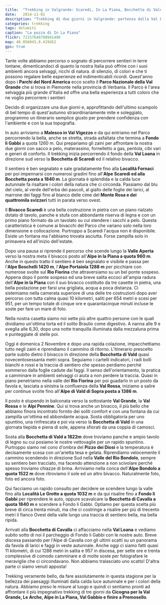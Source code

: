 ```yaml
---
title:  "Trekking in Valgrande: Scaredi, In La Piana, Bocchetta di Vald"
date:   2014-11-01
description: "Trekking di due giorni in Valgrande: partenza dalla Val Loana, Alpe Scaredi, e bivacco a In La Piana. Secondo giorno rientro per la Bocchetta di Vald e la Bocchetta di Cavalla"
categories: trekking
tags: dolomiti
caption: "La pozza di In La Piana"
flickr: 72157648708941498
map: 46.056043,8.419452
gps: true
---
```



Tante volte abbiamo percorso o sognato di percorrere sentieri in terre lontane, dimenticandoci di 
quanto  la nostra Italia può offrire con i suoi ambienti ancora selvaggi, ricchi di natura. di silenzio, di colori e 
che ti possono regalare belle esperienze ed indimenticabili ricordi. Quest'anno dopo i **Parchi del Nord America** ecco scelto il **Parco Nazionale della Val Grande** che si trova in Piemonte nella provincia di Verbania. Il Parco è l'area selvaggia 
più grande d'Italia ed offre una bella esperienza a tutti coloro che ne voglio percorrere i sentieri

Decido di organizzare una due giorni e, approfittando dell'ultimo scampolo di bel tempo di quest'autunno straordinariamente mite e soleggiato, programmo un itinerario semplice giusto per prendere confidenza con l'ambiente e con la sua topografia.

In auto arriviamo a **Malesco in Val Vigezzo** e da qui entriamo nel Parco percorrendo la bella, anche se stretta, strada asfaltata che termina a **Fondo li Gabbi** a quota 1260 m. Qui prepariamo gli zaini per affrontare la nostra due giorni con sacco a pelo, materassino, fornelletto a gas, pentola, cibi vari e generi di conforto. Il trekking inizia percorrendo il fondo della **Val Loana** in direzione sud verso la **Bocchetta di Scaredi** ed il relativo bivacco.

Il sentiero è ben segnalato e sale gradatamente fino alla **Località Fornaci** per poi impennarsi con numerosi gradini fino all'**Alpe Scaredi ed alla Bocchetta posta a 1840 m**. La giornata è splendida e la calda luce autunnale fa risaltare i colori della natura che ci circonda. Passiamo dal blu del cielo, al verde dell'erba dei pascoli, al giallo delle foglie dei larici, al marrone dei faggi fino al bianco delle cime del **Monte Rosa e dei quattromila svizzeri** tutti in parata verso 
ovest.

Il **Bivacco Scaredi** è una bella costruzione in pietra con un piano rialzato dotato di tavolo, panche e stufa con abbondante riserva di legna e con un primo piano formato da un tavolato su cui stendere i sacchi a pelo. Questa caratteristica è comune ai bivacchi del Parco che variano solo nella loro dimensione e collocazione. Purtroppo a Scaredi l'acqua non è disponibile. Esiste un fontana ma l'abbiamo trovata asciutta. Forse zampilla solo in primavera ed all'inizio dell'estate.

Dopo una pausa si riprende il percorso che scende lungo la **Valle Aperta** verso la nostra meta il bivacco posto all'**Alpe in la Piana a quota 960 m**. Anche in questo tratto il sentiero è ben segnalato e visibile e passa per l'**Alpe Boschelli 1420 m**, l'**Alpe Portaiola 1288 m** per picchiare con numerose svolte sul **Rio Fiorina** che attraversiamo su un bel ponte sospeso. Appena dopo il ponte sospeso ed una breve salita eccoci all'ampia radura dell'**Alpe in la Piana** con il suo bivacco costituito da tre casette in pietra, una bella postazione per farsi una grigliata, acqua a poca distanza. Ci sistemiamo nella camerata superiore di una delle tre costruzioni dopo aver percorso con tutta calma quasi 10 kilometri, saliti per 654 metri e scesi per 951, per un tempo totale di cinque ore e quarantacinque minuti incluse le soste per fare un mare di foto.

Nella nostra casetta siamo noi sette più altre quattro persone con le quali dividiamo un'ottima torta ed il solito Braulio come digestivo. A nanna alle 9 e sveglia alle 6,30, dopo una notte tranquilla illuminata dalla mezzaluna prima e punteggiate di stelle poi.

Oggi è domenica 2 Novembre e dopo una rapida colazione, impacchettiamo tutto negli zaini e 
riprendiamo il cammino di ritorno. L'itinerario prescelto parte subito dietro il bivacco in direzione della 
**Bocchetta di Vald** quasi novecentosessanta metri sopra. Seguiamo i cartelli indicatori, i 
radi bolli bianchi e rossi  e la traccia di sentiero che spesso perdiamo perché sommerso dalla foglie cadute 
dai faggi. Il senso dell'orientamento, la pratica a camminare in ambienti selvaggi ci aiuta a non perdere la traccia. Quasi in piano penetriamo nella valle del **Rio Fiorina** per poi guadarlo in un posto da favola e, lasciata a 
sinistra la confluenza della **Val Rossa**, iniziamo a salire per continue svolte fino 
all'**Alpe di Vald di Sopra posta a 1386 m**.

Il posto è stupendo in balconata verso la sottostante **Val Grande**, la **Val 
Rossa** e le **Alpi Pennine**. Qui si trova anche un bivacco, il più bello che 
abbiamo finora incontrato fornito dei soliti comfort e con una fontana da cui zampilla un'ottima ed 
abbondante acqua. Sosta obbligatoria per uno spuntino, una rinfrescata e poi via verso la 
**Bocchetta di Vald** in una giornata tiepida e piena di sole, appena sfiorati da una coppia 
di camosci.

Sosta alla **Bocchetta di Vald a 1822m** dove troviamo panche e ampio tavolo di legno 
su cui posiamo le nostre vettovaglie per un rapido spuntino. Purtroppo siamo nel cono d'ombra del 
**Pizzo dei Diosi** e la temperatura è decisamente scesa con un'arietta tesa e gelata. 
Riprendiamo velocemente il cammino scendendo in direzione Sud nella **Valle del Rio 
Bondolo**, sempre su sentiero ben tracciato, ma facendo attenzione a non scivolare perché 
spesso troviamo chiazze di brina. Arriviamo nella conca dell'**Alpe Bondolo a quota 1522 
m** dove ritroviamo il sole ed un altro bivacco. Naturalmente foto, foto ed ancora foto.

Qui facciamo un rapido consulto per decidere se scendere lungo la valle fino alla **Località Le 
Grotte a quota 1032 m** e da qui risalire fino a **Fondo li Gabbi** per riprendere le 
auto, oppure scavalcare la **Bocchetta di Cavalla a quota 1840 m** e scendere a Fondo li 
Gabbi. Optiamo per questa scelta più breve di circa trenta minuti, ma che ci costringe a risalire per più di 
trecento metri il fianco Ovest della valle lungo una traccia di sentiero bella, ma bella ripida.

Arrivati alla **Bocchetta di Cavalla** ci affacciamo nella **Val Loana** e 
vediamo subito sotto di noi il parcheggio di Fondo li Gabbi con le nostre auto. Breve discesa passando per 
l'Alpe di Cavalla con gli ultimi scatti su un panorama da favola di larici e faggi in veste autunnale. Anche 
oggi ci siamo fatti quasi 11 kilometri, di cui 1288 metri in salita e 957 in discesa, per sette ore e trenta 
complessive di comodo camminare e di molte soste per fotografare le meraviglie che ci circondavano. 
Non abbiamo tralasciato uno scatto! D'altra parte ci siamo venuti apposta!

Trekking veramente bello, da fare assolutamente in questa stagione per la bellezza dei paesaggi 
illuminati dalla calda luce autunnale e per i colori della natura. Abbiamo preso le misure al luogo e quindi ci sentiamo pronti ad affrontare il più impegnativo trekking di tre giorni da **Cicogna per la Val Grande, Le Arche, Alpe in La Piana, Val Gabbio e finire a Premosello**.
